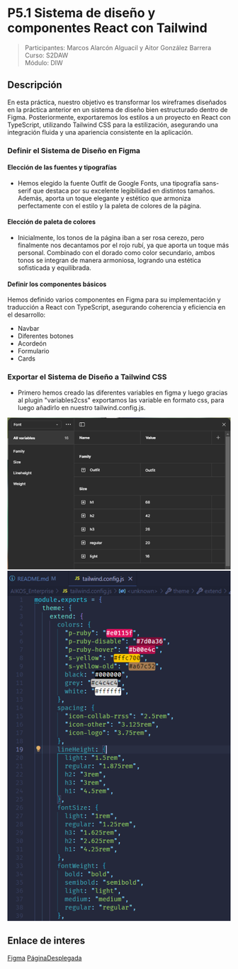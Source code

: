 # P5.1 Sistema de diseño y componentes React con Tailwind
> Participantes: Marcos Alarcón Alguacil y Aitor González Barrera 
> Curso: S2DAW  
> Módulo: DIW 

## Descripción

En esta práctica, nuestro objetivo es transformar los wireframes diseñados en la práctica anterior en un sistema de diseño bien estructurado dentro de Figma. Posteriormente, exportaremos los estilos a un proyecto en React con TypeScript, utilizando Tailwind CSS para la estilización, asegurando una integración fluida y una apariencia consistente en la aplicación.

### Definir el Sistema de Diseño en Figma
#### Elección de las fuentes y tipografías
- Hemos elegido la fuente Outfit de Google Fonts, una tipografía sans-serif que destaca por su excelente legibilidad en distintos tamaños. Además, aporta un toque elegante y estético que armoniza perfectamente con el estilo y la paleta de colores de la página.
#### Elección de paleta de colores
- Inicialmente, los tonos de la página iban a ser rosa cerezo, pero finalmente nos decantamos por el rojo rubí, ya que aporta un toque más personal. Combinado con el dorado como color secundario, ambos tonos se integran de manera armoniosa, logrando una estética sofisticada y equilibrada.
#### Definir los componentes básicos
Hemos definido varios componentes en Figma para su implementación y traducción a React con TypeScript, asegurando coherencia y eficiencia en el desarrollo:
  - Navbar
  - Diferentes botones
  - Acordeón
  - Formulario
  - Cards

### Exportar el Sistema de Diseño a Tailwind CSS
- Primero hemos creado las diferentes variables en figma y luego gracias al plugin "variables2css" exportamos las variable en formato css, para luego añadirlo en nuestro tailwind.config.js.

![figma](public/readmeIMG/1.png)   ![vscode](public/readmeIMG/2.png)

## Enlace de interes

[Figma](https://www.figma.com/design/srUQoB3xW4sDIrtRejIMZ1/AIKO'S-ENTERPRISE-Compartido?node-id=0-1&t=cTlVJS7FUt53NKqT-1)
[PáginaDesplegada]()